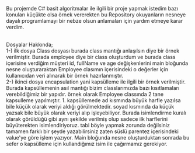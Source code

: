 Bu projemde C# basit algoritmalar ile ilgili bir proje yapmak istedim bazı konuları küçükte olsa örnek vererekten bu Repository okuyanların nesneye dayalı programlamayı bir nebze olsun anlamaları için yardım etmeye karar verdim.<br/><br/>

Dosyalar Hakkında;<br/>
1-) ilk dosya Class dosyası burada class mantığı anlaşılsın diye bir örnek verilmiştir. Burada employee diye bir class oluşturdum ve burada class içerisine verdiğim müşteri id, fullName ve age değişkenlerini main bloğunda nesne oluşturaraktan Employee clasımın içerisindeki o değerler için kullanıcıdan veri alınarak bir örnek hazırlanmıştır.<br/>
2-) ikinci dosya encapsulation yani kapsülleme ile ilgili bir örnek verilmiştir. Burada kapsüllemenin asıl mantığı bizim classlarımızda bazı kısıtlamaları verebildiğimiz bir yapıdır. örnek olarak Employee classında 2 tane kapsulleme yapılmıştır. 1. kapsüllemede ad kısmında büyük harfle yazılsa bile küçük olarak veriyi aldığı görülmektedir. soyad kısmında da küçük yazsak bile büyük olarak veriyi alıp işleyebiliyor. Burada isimlendirme kuralı olarak görüldüğü gibi aynı şekilde verilmiş olup sadece ilk harflerini büyüterekten isimlendiriyoruz. tabi böyle yapmak zorunda değilsiniz tamamen farklı bir şeyde yazabilirsiniz zaten süslü parentez içerisindeki value'ye göre işlem yazıyor. Main bloğunda nesne oluşturduktan sonrada bu sefer o kapsülleme için kullandığımız isim ile çağırmamız gerekiyor.
